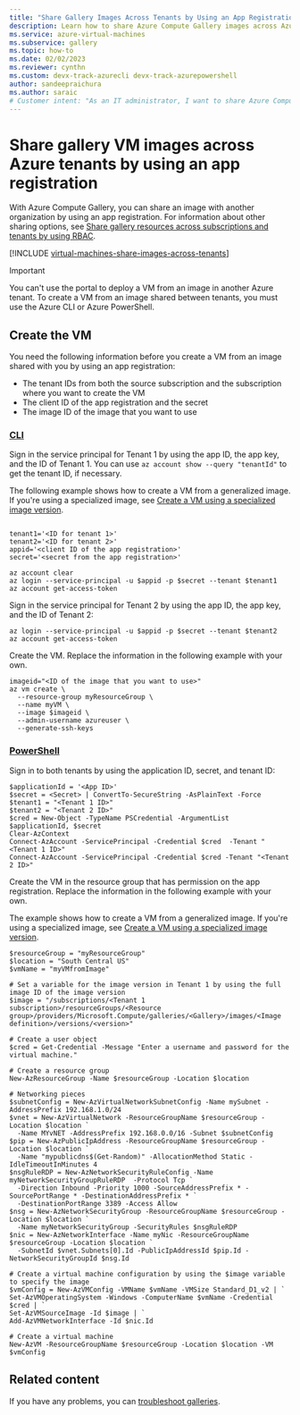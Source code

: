 ```yaml
---
title: "Share Gallery Images Across Tenants by Using an App Registration"
description: Learn how to share Azure Compute Gallery images across Azure tenants by using an app registration.
ms.service: azure-virtual-machines
ms.subservice: gallery
ms.topic: how-to
ms.date: 02/02/2023
ms.reviewer: cynthn
ms.custom: devx-track-azurecli devx-track-azurepowershell
author: sandeepraichura
ms.author: saraic
# Customer intent: "As an IT administrator, I want to share Azure Compute Gallery images across tenants by using an app registration, so that I can enable seamless access to VM images for resource provisioning without relying on the portal."
---
```

# Share gallery VM images across Azure tenants by using an app registration

With Azure Compute Gallery, you can share an image with another organization by using an app registration. For information about other sharing options, see [Share gallery resources across subscriptions and tenants by using RBAC](./share-gallery.md).

[!INCLUDE [virtual-machines-share-images-across-tenants](~/reusable-content/ce-skilling/azure/includes/virtual-machines/includes/virtual-machines-share-images-across-tenants.md)]

> [!IMPORTANT]
> You can't use the portal to deploy a VM from an image in another Azure tenant. To create a VM from an image shared between tenants, you must use the Azure CLI or Azure PowerShell.

## Create the VM

You need the following information before you create a VM from an image shared with you by using an app registration:

- The tenant IDs from both the source subscription and the subscription where you want to create the VM
- The client ID of the app registration and the secret
- The image ID of the image that you want to use

### [CLI](#tab/cli)

Sign in the service principal for Tenant 1 by using the app ID, the app key, and the ID of Tenant 1. You can use `az account show --query "tenantId"` to get the tenant ID, if necessary.

The following example shows how to create a VM from a generalized image. If you're using a specialized image, see [Create a VM using a specialized image version](vm-specialized-image-version.md).

```azurecli-interactive

tenant1='<ID for tenant 1>'
tenant2='<ID for tenant 2>'
appid='<client ID of the app registration>'
secret='<secret from the app registration>'

az account clear
az login --service-principal -u $appid -p $secret --tenant $tenant1
az account get-access-token 
```

Sign in the service principal for Tenant 2 by using the app ID, the app key, and the ID of Tenant 2:

```azurecli-interactive
az login --service-principal -u $appid -p $secret --tenant $tenant2
az account get-access-token
```

Create the VM. Replace the information in the following example with your own.

```azurecli-interactive
imageid="<ID of the image that you want to use>"
az vm create \
  --resource-group myResourceGroup \
  --name myVM \
  --image $imageid \
  --admin-username azureuser \
  --generate-ssh-keys
```

### [PowerShell](#tab/powershell)

Sign in to both tenants by using the application ID, secret, and tenant ID:

```azurepowershell-interactive
$applicationId = '<App ID>'
$secret = <Secret> | ConvertTo-SecureString -AsPlainText -Force
$tenant1 = "<Tenant 1 ID>"
$tenant2 = "<Tenant 2 ID>"
$cred = New-Object -TypeName PSCredential -ArgumentList $applicationId, $secret
Clear-AzContext
Connect-AzAccount -ServicePrincipal -Credential $cred  -Tenant "<Tenant 1 ID>"
Connect-AzAccount -ServicePrincipal -Credential $cred -Tenant "<Tenant 2 ID>"
```

Create the VM in the resource group that has permission on the app registration. Replace the information in the following example with your own.

The example shows how to create a VM from a generalized image. If you're using a specialized image, see [Create a VM using a specialized image version](vm-specialized-image-version.md).

```azurepowershell-interactive
$resourceGroup = "myResourceGroup"
$location = "South Central US"
$vmName = "myVMfromImage"

# Set a variable for the image version in Tenant 1 by using the full image ID of the image version
$image = "/subscriptions/<Tenant 1 subscription>/resourceGroups/<Resource group>/providers/Microsoft.Compute/galleries/<Gallery>/images/<Image definition>/versions/<version>"

# Create a user object
$cred = Get-Credential -Message "Enter a username and password for the virtual machine."

# Create a resource group
New-AzResourceGroup -Name $resourceGroup -Location $location

# Networking pieces
$subnetConfig = New-AzVirtualNetworkSubnetConfig -Name mySubnet -AddressPrefix 192.168.1.0/24
$vnet = New-AzVirtualNetwork -ResourceGroupName $resourceGroup -Location $location `
  -Name MYvNET -AddressPrefix 192.168.0.0/16 -Subnet $subnetConfig
$pip = New-AzPublicIpAddress -ResourceGroupName $resourceGroup -Location $location `
  -Name "mypublicdns$(Get-Random)" -AllocationMethod Static -IdleTimeoutInMinutes 4
$nsgRuleRDP = New-AzNetworkSecurityRuleConfig -Name myNetworkSecurityGroupRuleRDP  -Protocol Tcp `
  -Direction Inbound -Priority 1000 -SourceAddressPrefix * -SourcePortRange * -DestinationAddressPrefix * `
  -DestinationPortRange 3389 -Access Allow
$nsg = New-AzNetworkSecurityGroup -ResourceGroupName $resourceGroup -Location $location `
  -Name myNetworkSecurityGroup -SecurityRules $nsgRuleRDP
$nic = New-AzNetworkInterface -Name myNic -ResourceGroupName $resourceGroup -Location $location `
  -SubnetId $vnet.Subnets[0].Id -PublicIpAddressId $pip.Id -NetworkSecurityGroupId $nsg.Id

# Create a virtual machine configuration by using the $image variable to specify the image
$vmConfig = New-AzVMConfig -VMName $vmName -VMSize Standard_D1_v2 | `
Set-AzVMOperatingSystem -Windows -ComputerName $vmName -Credential $cred | `
Set-AzVMSourceImage -Id $image | `
Add-AzVMNetworkInterface -Id $nic.Id

# Create a virtual machine
New-AzVM -ResourceGroupName $resourceGroup -Location $location -VM $vmConfig
```

## Related content

If you have any problems, you can [troubleshoot galleries](troubleshooting-shared-images.md).
